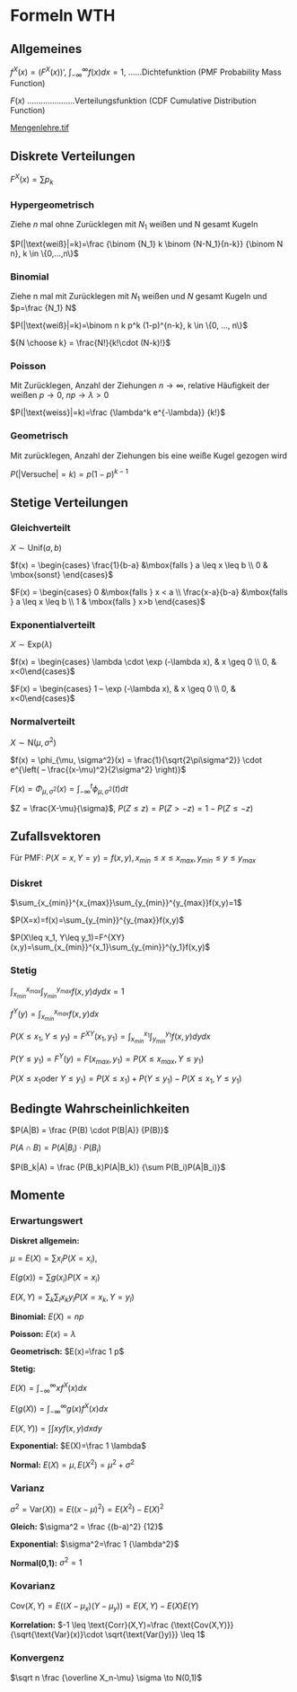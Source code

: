 # Formeln WTH

## Allgemeines

$f^X (x)=(F^X(x))‘$, $\int_{-\infty}^{\infty}f(x)dx=1$, ……Dichtefunktion (PMF Probability Mass Function)

$F(x)$ …………………Verteilungsfunktion (CDF Cumulative Distribution Function)

[Mengenlehre.tif](Zusammenfassungen\Mengenlehre.tif) 

## Diskrete Verteilungen

$F^X(x) = \sum p_k$

### Hypergeometrisch

Ziehe $n$ mal ohne Zurücklegen mit $N_1$ weißen und N gesamt Kugeln

$P(|\text{weiß}|=k)=\frac {\binom {N_1} k \binom {N-N_1}{n-k}} {\binom N n}, k \in \{0,...,n\}$

### Binomial

Ziehe n mal mit Zurücklegen mit $N_1$ weißen und $N$ gesamt Kugeln und $p=\frac {N_1} N$

$P(|\text{weiß}|=k)=\binom n k p^k (1-p)^{n-k}, k \in \{0, …, n\}$

${N \choose k} = \frac{N!}{k!\cdot (N-k)!}$

### Poisson

Mit Zurücklegen, Anzahl der Ziehungen $n \to \infty$, relative Häufigkeit der weißen $p \to 0$, $np \to \lambda >0$

$P(|\text{weiss}|=k)=\frac {\lambda^k e^{-\lambda}} {k!}$

### Geometrisch

Mit zurücklegen, Anzahl der Ziehungen bis eine weiße Kugel gezogen wird

$P(|\text{Versuche}|=k) = p(1-p)^{k-1}$

## Stetige Verteilungen

### Gleichverteilt

$X \sim \text{Unif}(a,b)$

$f(x) = \begin{cases} \frac{1}{b-a} &\mbox{falls } a \leq x \leq b \\ 0 & \mbox{sonst} \end{cases}$

$F(x) = \begin{cases} 0 &\mbox{falls } x < a \\ \frac{x-a}{b-a} &\mbox{falls } a \leq x \leq b \\ 1 & \mbox{falls } x>b \end{cases}$

### Exponentialverteilt

$X \sim \text{Exp}(\lambda)$

$f(x) = \begin{cases} \lambda \cdot \exp (-\lambda x), & x \geq 0 \\ 0, & x<0\end{cases}$

$F(x) = \begin{cases} 1 – \exp (-\lambda x), & x \geq 0 \\ 0, & x<0\end{cases}$

### Normalverteilt

$X \sim \text{N}(\mu, \sigma^2)$

$f(x) = \phi_{\mu, \sigma^2}(x) = \frac{1}{\sqrt{2\pi\sigma^2}} \cdot e^{\left( – \frac{(x-\mu)^2}{2\sigma^2} \right)}$

$F(x) = \Phi_{\mu, \sigma^2}(x) =\int_{-\infty}^t \phi_{\mu, \sigma^2}(t) dt$

$Z = \frac{X-\mu}{\sigma}$, $P(Z \leq z) = P(Z> -z) = 1-P(Z\leq -z)$

## Zufallsvektoren

Für PMF: $P(X=x, Y=y)=f(x,y), x_{min} \leq x \leq x_{max}, y_{min} \leq y \leq y_{max}$

### Diskret

$\sum_{x_{min}}^{x_{max}}\sum_{y_{min}}^{y_{max}}f(x,y)=1$

$P(X=x)=f(x)=\sum_{y_{min}}^{y_{max}}f(x,y)$

$P(X\leq x_1, Y\leq y_1)=F^{XY}(x,y)=\sum_{x_{min}}^{x_1}\sum_{y_{min}}^{y_1}f(x,y)$

### Stetig

$\int_{x_{min}}^{x_{max}}\int_{y_{min}}^{y_{max}}f(x,y)dydx=1$

$f^Y(y)=\int_{x_{min}}^{x_{max}}f(x,y)dx$

$P(X\leq x_1, Y\leq y_1)=F^{XY}(x_1,y_1)=\int_{x_{min}}^{x_{1}}\int_{y_{min}}^{y_{1}}f(x,y)dydx$

$P(Y\leq y_1)=F^Y(y)=F(x_{max}, y_1) = P(X\leq x_{max}, Y\leq y_1)$

$P(X\leq x_1 \text{oder } Y \leq y_1) = P(X\leq x_1) + P(Y \leq y_1) - P(X \leq x_1, Y \leq y_1)$

## Bedingte Wahrscheinlichkeiten

$P(A|B) = \frac {P(B) \cdot P(B|A)} {P(B)}$

$P(A \cap B)= P(A|B_i) \cdot P(B_i)$

$P(B_k|A) = \frac {P(B_k)P(A|B_k)} {\sum P(B_i)P(A|B_i)}$

## Momente

### Erwartungswert

**Diskret allgemein:**

$\mu = E(X)=\sum x_i P(X=x_i)$,

$E(g(x))=\sum g(x_i) P(X=x_i)$

$E(X,Y)=\sum_k \sum_l x_k y_l P(X=x_k, Y=y_l)$

**Binomial:** $E(X) = np$

**Poisson:** $E(x)=\lambda$

**Geometrisch:** $E(x)=\frac 1 p$

**Stetig:**

$E(X)= \int_{-\infty}^{\infty} x f^X(x)dx$

$E(g(X))= \int_{-\infty}^{\infty} g(x) f^X(x)dx$

$E(X,Y) ) = \int \int xyf(x,y)dx dy$

**Exponential:** $E(X)=\frac 1 \lambda$

**Normal:** $E(X)=\mu, E(X^2)=\mu ^2 + \sigma ^2$

### Varianz

$\sigma^2 =\text{Var}(X))=E((x-\mu)^2)=E(X^2)-E(X)^2$

**Gleich:** $\sigma^2 = \frac {(b-a)^2} {12}$

**Exponential:** $\sigma^2=\frac 1 {\lambda^2}$

**Normal(0,1):** $\sigma^2 = 1$

### Kovarianz

$\text{Cov}(X, Y) = E((X-\mu_x)(Y-\mu_y))=E(X,Y)-E(X)E(Y)$

**Korrelation:** $-1 \leq \text{Corr}(X,Y)=\frac {\text{Cov(X,Y)}} {\sqrt{\text{Var}(x)}\cdot \sqrt{\text{Var(}y)}} \leq 1$

### Konvergenz

$\sqrt n \frac {\overline X_n-\mu} \sigma \to N(0,1)$
